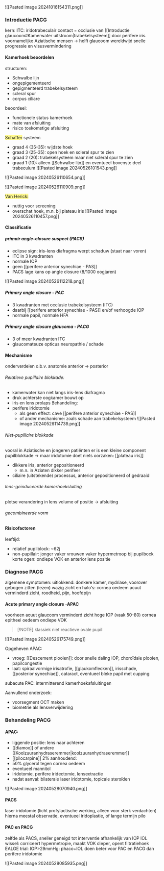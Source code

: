![[Pasted image 20241016154311.png]]
### Introductie PACG
kern: ITC: iridotrabeculair contact = occlusie van [[Introductie glaucoom#Kamerwater uitstroom|trabekelsysteem]] door perifere iris
voornamelijke Aziatische mensen -> helft glaucoom wereldwijd
snelle progressie en visusvermindering

#### Kamerhoek beoordelen
structuren: 
- Schwalbe lijn 
- ongepigementeerd 
- gepigmenteerd trabekelsysteem
- scleral spur
- corpus ciliare

beoordeel:
- functionele status kamerhoek
- mate van afsluiting
- risico toekomstige afsluiting

<span style="background:#fff88f">Schaffer</span> systeem
- graad 4 (35-35): wijdste hoek
- graad 3 (25-35): open hoek en scleral spur te zien
- graad 2 (20): trabekelsysteem maar niet scleral spur te zien
- graad 1 (10): alleen [[Schwalbe lijn]] en eventueel bovenste deel trabeculum
![[Pasted image 20240526101543.png]]

![[Pasted image 20240526110654.png]]

![[Pasted image 20240526110909.png]]

<span style="background:#fff88f">Van Herick:</span>
- nuttig voor screening
- overschat hoek, m.n. bij plateau iris
![[Pasted image 20240526110457.png]]

#### Classificatie
##### primair angle-closure suspect (PACS)
- eclipse sign: iris-lens diafragma werpt schaduw (staat naar voren)
- ITC in 3 kwadranten
- normale IOP
- geen [[perifere anterior synechiae - PAS]] 
- PACS lage kans op angle closure (8/1000 oogjaren)

![[Pasted image 20240526112218.png]]

##### Primary angle closure - PAC
- 3 kwadranten met occlusie trabekelsysteem (ITC)
- daarbij [[perifere anterior synechiae - PAS]] en/of verhoogde IOP
- normale papil, normale HFA

##### Primary angle closure glaucoma - PACG
- 3 of meer kwadranten ITC
- glaucomateuze opticus neuropathie / schade

#### Mechanisme
onderverdelen o.b.v. anatomie anterior -> posterior
###### Relatieve pupillaire blokkade:
- kamerwater kan niet langs iris-lens diafragma
- druk achterste oogkamer bouwt op
- iris en lens prolaps
Behandeling:
- perifere iridotomie
	- als geen effect: cave [[perifere anterior synechiae - PAS]] 
	- of ander mechanisme: zoals schade aan trabekelsysteem
![[Pasted image 20240526114739.png]]
###### Niet-pupillaire blokkade
vooral in Aziatische en jongeren patiënten 
er is een kleine component pupilblokkade -> maar iridotomie doet niets
oorzaken:
[[plateau iris]] 
- dikkere iris, anterior gepositioneerd
	- m.n. in Aziaten dikker perifeer
- ciliaire (uitstekende) processus, anterior gepositioneerd of gedraaid
###### lens-geïnduceerde kamerhoeksluiting
plotse verandering in lens volume of positie -> afsluiting

###### gecombineerde vorm

#### Risicofactoren
leeftijd: 
- relatief pupilblock: ~62j
- non-pupillair: jonger
vaker vrouwen
vaker hypermetroop bij pupilbock
korte ogen: ondiepe VOK en anterior lens positie
### Diagnose PACG

algemene symptomen:
uitlokkend: donkere kamer, mydriase, voorover gebogen zitten (lezen)
wazig zicht en halo's: cornea oedeem
acuut verminderd zicht, roodheid, pijn, hoofdpijn
#### Acute primary angle closure -APAC
voorheen acuut glaucoom
verminderd zicht 
hoge IOP (vaak 50-80)
cornea epitheel oedeem 
ondiepe VOK

> [!NOTE] klassiek
> niet reactieve ovale pupil

![[Pasted image 20240526175749.png]]

Opgeheven APAC:
- vroeg: [[Descement plooien]]: door snelle daling IOP, choroïdale plooien, papilcongestie  
- laat: spiraalvormige irisatrofie, [[glaukomflecken]], irisschade, [[posterior synechiae]], cataract, eventueel bleke papil met cupping

subacute PAC: intermitterend kamerhoekafsluitingen

Aanvullend onderzoek:
- voorsegment OCT maken
- biometrie als lensverwijdering

### Behandeling PACG
#### APAC:
- liggende positie: lens naar achteren
-  [[diamox]] of andere [[Koolzuuranhydraseremmer|koolzuuranhydraseremmer]]
- [[pilocarpine]] 2%
aanhoudend:
- 50% glycerol tegen cornea oedeem
- eventueel mannitol
- iridotomie, perifere iridectomie, lensextractie
- nadat aanval: bilaterale  laser iridotomie, topicale steroïden


![[Pasted image 20240528070940.png]]

#### PACS 
laser iridotomie (licht profylactische werking, alleen voor sterk verdachten)
hierna meestal observatie, eventueel iridoplastie, of lange termijn pilo

#### PAC en PACG
zelfde als PACS, sneller geneigd tot interventie
afhankelijk van IOP 
IOL wissel: corriceert hypermetropie, maakt VOK dieper, opent filtratiehoek
EALGE trial: IOP>29mmHg: phaco+IOL doen beter voor PAC en PACG dan perifere iridotomie


![[Pasted image 20240528085935.png]]